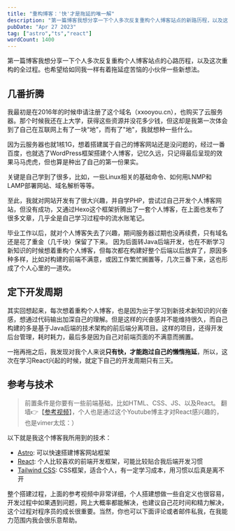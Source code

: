 ```yaml
---
title: "重构博客：'快'才是拖延的唯一解"
description: "第一篇博客我想分享一下个人多次反复重构个人博客站点的新路历程，以及这次重构的全过程。也希望给如同我一样有着拖延症苦恼的小伙伴一些新想法。"
pubDate: "Apr 27 2023"
tag: ["astro","ts","react"]
wordCount: 1400
---
```

第一篇博客我想分享一下个人多次反复重构个人博客站点的心路历程，以及这次重构的全过程。也希望给如同我一样有着拖延症苦恼的小伙伴一些新想法。
## 几番折腾
我最初是在2016年的时候申请注册了这个域名（xxooyou.cn），也购买了云服务器。那个时候我还在上大学，获得这些资源并没花多少钱，但这却是我第一次体会到了自己在互联网上有了一块“地”，而有了"地"，我就想种一些什么。

因为云服务器也就1核1G，想着搭建属于自己的博客网站还是没问题的，经过一番百度，也就选了WordPress框架搭建个人博客，记忆久远，只记得最后呈现的效果马马虎虎，但也算是种出了自己的第一份果实。

关键是自己学到了很多，比如，一些Linux相关的基础命令、如何用LNMP和LAMP部署网站、域名解析等等。

至此，我就对网站开发有了很大兴趣，并自学PHP，尝试过自己开发个人博客网站，但没有成功，又通过Hexo这个框架折腾出了一套个人博客，在上面也发布了很多文章，几乎全是自己学习过程中的流水账笔记。

毕业工作以后，就对个人博客失去了兴趣，期间服务器过期也没再续费，只有域名还是花了重金（几千块）保留了下来。
因为后面转Java后端开发，也在不断学习新知识的时候想着重构个人博客，但每次都在构建好整个后端以后放弃了，原因多种多样，比如对构建的前端不满意，或因工作繁忙搁置等，几次三番下来，这也形成了个人心里的一道坎。
## 定下开发周期
其实回想起来，每次想着重构个人博客，也是因为出于学习到新技术新知识的兴奋感，想通过代码输出加深自己的理解。但是这样的兴奋感并不能维持很久，而自己构建的多是基于Java后端的技术架构的前后端分离项目。这样的项目，还得开发后台管理，耗时耗力，最后多是因为自己对前端页面的不满意而搁置。

一拖再拖之后，我发现对我个人来说**只有快，才能跑过自己的懒惰拖延**，所以，这次在学习React兴起的时候，就定下自己的开发周期只有三天。
## 参考与技术
> 前置条件是你要有一些前端基础，比如HTML、CSS、JS、以及React。
> 翻墙👉【[参考视频](https://www.youtube.com/watch?v=3_JE76PKBWE&t=1632s)】，个人也是通过这个Youtube博主才对React感兴趣的，也是vimer太炫：）

以下就是我这个博客我所用到的技术：
- [Astro](https://astro.build/): 可以快速搭建博客网站框架
- [React](https://react.docschina.org/): 个人比较喜欢的前端开发框架，可能比较贴合我后端开发习惯
- [Tailwind CSS](https://www.tailwindcss.cn/): CSS框架，适合个人，有一定学习成本，用习惯以后真是离不开

整个搭建过程，上面的参考视频中非常详细，个人搭建想做一些自定义也很容易，开发过程中如果遇到问题，网上大概率都能解决，也建议自己花时间和精力解决，这个过程对程序员的成长很重要。当然，你也可以下面评论或者邮件私我，在我能力范围内我会很乐意帮助。

